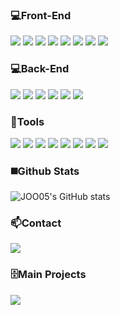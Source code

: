 ###  💻Front-End

<p>
<img src="https://img.shields.io/badge/HTML5-E34F26?style=flat&logo=HTML5&logoColor=white" />
<img src="https://img.shields.io/badge/CSS3-1572B6?style=flat&logo=CSS3&logoColor=white" />
<img src="https://img.shields.io/badge/JavaScript-F7DF1E?style=flat&logo=JavaScript&logoColor=white" />
<img src="https://img.shields.io/badge/React-61DAFB?style=flat&logo=React&logoColor=white" />
<img src="https://img.shields.io/badge/tailwindcss-06B6D4?style=flat&logo=tailwindcss&logoColor=white" />
<img src="https://img.shields.io/badge/TypeScript-3178C6?style=flat&logo=TypeScript&logoColor=white" />
<img src="https://img.shields.io/badge/Axios-5A29E4?style=flat&logo=Axios&logoColor=white" />
<img src="https://img.shields.io/badge/recoil-3578E5?style=flat&logo=recoil&logoColor=white" />
    
###  💻Back-End

<p>
<img src="https://img.shields.io/badge/Node.js-339933?style=flat&logo=nodedotjs&logoColor=white" />
<img src="https://img.shields.io/badge/Express-000000?style=flat&logo=Express&logoColor=white" />
<img src="https://img.shields.io/badge/Mongoose-880000?style=flat&logo=Mongoose&logoColor=white" />
<img src="https://img.shields.io/badge/jsonwebtokens-000000?style=flat&logo=jsonwebtokens&logoColor=white" />
<img src="https://img.shields.io/badge/TypeScript-3178C6?style=flat&logo=TypeScript&logoColor=white" />
<img src="https://img.shields.io/badge/MongoDB-47A248?style=flat&logo=MongoDB&logoColor=white" /> 

    
###  :hammer:Tools

<p>
<img src="https://img.shields.io/badge/Basecamp-1D2D35?style=flat&logo=basecamp&logoColor=white" />
<img src="https://img.shields.io/badge/Git-F05032?style=flat&logo=Git&logoColor=white" />
<img src="https://img.shields.io/badge/GitHub-181717?style=flat&logo=GitHub&logoColor=white" />
<img src="https://img.shields.io/badge/Figma-F24E1E?style=flat&logo=Figma&logoColor=white" />
<img src="https://img.shields.io/badge/Notion-000000?style=flat&logo=Notion&logoColor=white" />
<img src="https://img.shields.io/badge/Postman-FF6C37?style=flat&logo=Postman&logoColor=white" />
<img src="https://img.shields.io/badge/GitLab-FC6D26?style=flat&logo=GitLab&logoColor=white" />
<img src="https://img.shields.io/badge/swagger-85EA2D?style=flat&logo=swagger&logoColor=white" />

### ◼️Github Stats
![JOO05's GitHub stats](https://github-readme-stats.vercel.app/api?username=JOO05&show_icons=true&theme=radical)

###  :mailbox:Contact

<a href="mailto:twincornjr@gmail.com" target="_blank"><img src="https://img.shields.io/badge/Gmail-EA4335?style=flat&logo=Gmail&logoColor=white" ></a>

###  🗄️Main Projects
<a href="https://github.com/ProjectRemoa/Remoa_FE" target="_blank"><img src="https://img.shields.io/badge/Remoa-FFC233?style=flat&logo=lemonsqueezy&logoColor=white" ></a>
